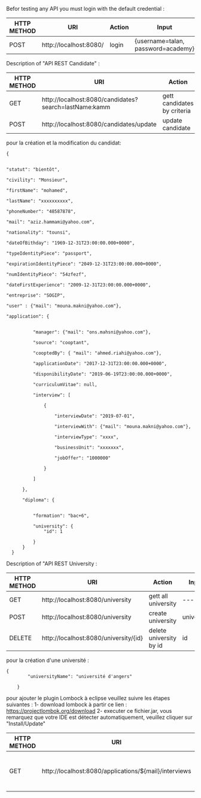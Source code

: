 ﻿﻿Befor testing any API you must login with the default credential :


HTTP METHOD	     | URI | Action | Input | Ouput
| -------------- | ----| ------ | ----- |-----|
| POST | http://localhost:8080/  |login|{username=talan, password=academy}|Headers:Authorization: Bearer JWT|


Description of "API REST Candidate" :

 
HTTP METHOD	     | URI | Action | Input | Ouput
| -------------- | ----| ------ | ----- |-----|
| GET | http://localhost:8080/candidates?search=lastName:kamm| gett candidates by criteria | criteria | list of candidates|
| POST| http://localhost:8080/candidates/update| update candidate | candidate | new candidate |

pour la création et la modification du candidat:
```
{

      
"statut": "bientôt",
      
"civility": "Monsieur",
      
"firstName": "mohamed",
      
"lastName": "xxxxxxxxxx",
      
"phoneNumber": "48587878",
      
"mail": "aziz.hammami@yahoo.com",
      
"nationality": "tounsi",
      
"dateOfBithday": "1969-12-31T23:00:00.000+0000",
      
"typeIdentityPiece": "passport",
      
"expirationIdentityPiece": "2049-12-31T23:00:00.000+0000",
      
"numIdentityPiece": "54zfezf",
      
"dateFirstExperience": "2009-12-31T23:00:00.000+0000",
      
"entreprise": "SOGIP",
      
"user" : {"mail": "mouna.makni@yahoo.com"},
      
"application": {


          "manager": {"mail": "ons.mahsni@yahoo.com"},

          "source": "cooptant",

          "cooptedBy": { "mail": "ahmed.riahi@yahoo.com"},

          "applicationDate": "2017-12-31T23:00:00.000+0000",

          "disponibilityDate": "2019-06-19T23:00:00.000+0000",

          "curriculumVitae": null,

          "interview": [

              {

                  "interviewDate": "2019-07-01",

                  "interviewWith": {"mail": "mouna.makni@yahoo.com"},

                  "interviewType": "xxxx",

                  "businessUnit": "xxxxxxx",

                  "jobOffer": "1000000"

              }

          ]

      },

      "diploma": {


          "formation": "bac+6",

          "university": {
              "id": 1

          }
      }
  }
```

Description of "API REST University :

HTTP METHOD	     | URI | Action | Input | Ouput
| -------------- | ----| ------ | ----- |-----|
| GET | http://localhost:8080/university| gett all university | ---- | list of university |
| POST| http://localhost:8080/university| create university | university | new university |
| DELETE | http://localhost:8080/university/{id}| delete university by id | id|  university deleted|

pour la création d'une université :
```
{
        "universityName": "université d'angers"
        
    }
```




pour ajouter le plugin Lombock à eclipse veuillez  suivre les étapes suivantes : 
1- download lombock à partir ce lien : 
https://projectlombok.org/download
2- executer ce fichier.jar, vous remarquez que votre IDE est détecter automatiquement, veuillez cliquer sur "Install/Update"



HTTP METHOD	     | URI | Action | Input | Ouput
| -------------- | ----| ------ | ----- |-----|
| GET | http://localhost:8080/applications/${mail}/interviews | gett interviews by candidate Email | ---- | list of interviews| 